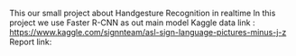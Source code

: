 This our small project about Handgesture Recognition in realtime
In this project we use Faster R-CNN as out main model
Kaggle data link : 
  https://www.kaggle.com/signnteam/asl-sign-language-pictures-minus-j-z
Report link:
  
